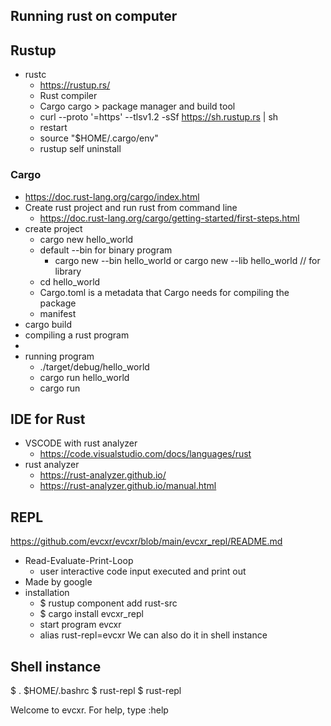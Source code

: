 ## Running rust on computer

## Rustup
- rustc
  - https://rustup.rs/
  - Rust compiler
  - Cargo cargo > package manager and build tool
  - curl --proto '=https' --tlsv1.2 -sSf https://sh.rustup.rs | sh
  - restart
  - source "$HOME/.cargo/env"
  - rustup self uninstall
 
### Cargo
- https://doc.rust-lang.org/cargo/index.html
- Create rust project and run rust from command line
  - https://doc.rust-lang.org/cargo/getting-started/first-steps.html
- create project
  - cargo new hello_world
  - default --bin for binary program
    - cargo new --bin hello_world or cargo new --lib hello_world // for library
  - cd hello_world
  - Cargo.toml is a metadata that Cargo needs for compiling the package
  - manifest
- cargo build
 - compiling a rust program
 - 
- running program
  - ./target/debug/hello_world 
  - cargo run hello_world
  - cargo run

## IDE for Rust
- VSCODE with rust analyzer
  - https://code.visualstudio.com/docs/languages/rust
- rust analyzer
  - https://rust-analyzer.github.io/
  - https://rust-analyzer.github.io/manual.html

## REPL
https://github.com/evcxr/evcxr/blob/main/evcxr_repl/README.md
  - Read-Evaluate-Print-Loop
    - user interactive code input executed and print out
  - Made by google
  - installation
    -  $ rustup component add rust-src
    -  $ cargo install evcxr_repl
    -  start program evcxr
    -  alias rust-repl=evcxr
We can also do it in shell instance
## Shell instance
$ . $HOME/.bashrc
$ rust-repl
$ rust-repl

Welcome to evcxr. For help, type :help
